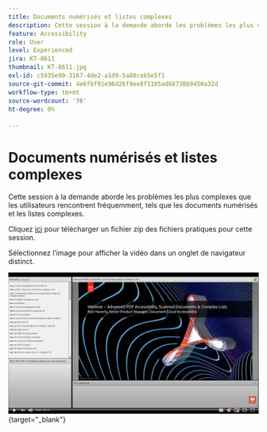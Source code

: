 ```yaml
---
title: Documents numérisés et listes complexes
description: Cette session à la demande aborde les problèmes les plus complexes que les utilisateurs rencontrent fréquemment, tels que les documents numérisés et les listes complexes
feature: Accessibility
role: User
level: Experienced
jira: KT-8611
thumbnail: KT-8611.jpg
exl-id: c5935e90-3167-4de2-a1d9-5a80ceb5e5f1
source-git-commit: 4e6fbf91e96d26f9ee8f1105ad68738b9450a32d
workflow-type: tm+mt
source-wordcount: '76'
ht-degree: 0%

---
```


# Documents numérisés et listes complexes

Cette session à la demande aborde les problèmes les plus complexes que les utilisateurs rencontrent fréquemment, tels que les documents numérisés et les listes complexes.

Cliquez [ici](../assets/accessibilitysession4.zip) pour télécharger un fichier zip des fichiers pratiques pour cette session.

Sélectionnez l’image pour afficher la vidéo dans un onglet de navigateur distinct.

[![Vidéo de la session 4](../assets/Accessibilitysession4_YT.png)](https://youtu.be/RuBk6DqJBFc){target="_blank"}
